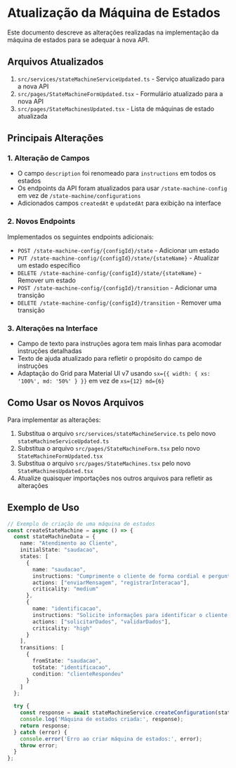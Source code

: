 # Atualização da Máquina de Estados

Este documento descreve as alterações realizadas na implementação da máquina de estados para se adequar à nova API.

## Arquivos Atualizados

1. `src/services/stateMachineServiceUpdated.ts` - Serviço atualizado para a nova API
2. `src/pages/StateMachineFormUpdated.tsx` - Formulário atualizado para a nova API
3. `src/pages/StateMachinesUpdated.tsx` - Lista de máquinas de estado atualizada

## Principais Alterações

### 1. Alteração de Campos

- O campo `description` foi renomeado para `instructions` em todos os estados
- Os endpoints da API foram atualizados para usar `/state-machine-config` em vez de `/state-machine/configurations`
- Adicionados campos `createdAt` e `updatedAt` para exibição na interface

### 2. Novos Endpoints

Implementados os seguintes endpoints adicionais:

- `POST /state-machine-config/{configId}/state` - Adicionar um estado
- `PUT /state-machine-config/{configId}/state/{stateName}` - Atualizar um estado específico
- `DELETE /state-machine-config/{configId}/state/{stateName}` - Remover um estado
- `POST /state-machine-config/{configId}/transition` - Adicionar uma transição
- `DELETE /state-machine-config/{configId}/transition` - Remover uma transição

### 3. Alterações na Interface

- Campo de texto para instruções agora tem mais linhas para acomodar instruções detalhadas
- Texto de ajuda atualizado para refletir o propósito do campo de instruções
- Adaptação do Grid para Material UI v7 usando `sx={{ width: { xs: '100%', md: '50%' } }}` em vez de `xs={12} md={6}`

## Como Usar os Novos Arquivos

Para implementar as alterações:

1. Substitua o arquivo `src/services/stateMachineService.ts` pelo novo `stateMachineServiceUpdated.ts`
2. Substitua o arquivo `src/pages/StateMachineForm.tsx` pelo novo `StateMachineFormUpdated.tsx`
3. Substitua o arquivo `src/pages/StateMachines.tsx` pelo novo `StateMachinesUpdated.tsx`
4. Atualize quaisquer importações nos outros arquivos para refletir as alterações

## Exemplo de Uso

```typescript
// Exemplo de criação de uma máquina de estados
const createStateMachine = async () => {
  const stateMachineData = {
    name: "Atendimento ao Cliente",
    initialState: "saudacao",
    states: [
      {
        name: "saudacao",
        instructions: "Cumprimente o cliente de forma cordial e pergunte como pode ajudar. Use um tom amigável e profissional.",
        actions: ["enviarMensagem", "registrarInteracao"],
        criticality: "medium"
      },
      {
        name: "identificacao",
        instructions: "Solicite informações para identificar o cliente, como nome completo e e-mail. Explique que essas informações são necessárias para um melhor atendimento.",
        actions: ["solicitarDados", "validarDados"],
        criticality: "high"
      }
    ],
    transitions: [
      {
        fromState: "saudacao",
        toState: "identificacao",
        condition: "clienteRespondeu"
      }
    ]
  };

  try {
    const response = await stateMachineService.createConfiguration(stateMachineData);
    console.log('Máquina de estados criada:', response);
    return response;
  } catch (error) {
    console.error('Erro ao criar máquina de estados:', error);
    throw error;
  }
};
```
